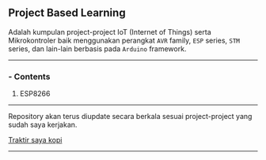 ## Project Based Learning

Adalah kumpulan project-project IoT (Internet of Things) serta Mikrokontroler baik menggunakan perangkat `AVR` family, `ESP` series, `STM` series, dan lain-lain berbasis pada `Arduino` framework.

---

### - Contents

1. ESP8266

---

Repository akan terus diupdate secara berkala sesuai project-project yang sudah saya kerjakan.

[Traktir saya kopi](https://www.buymeacoffee.com/thoriktk)

---